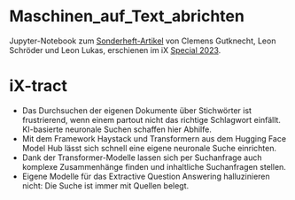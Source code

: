 # Maschinen_auf_Text_abrichten
Jupyter-Notebook zum [Sonderheft-Artikel](https://www.heise.de/select/ix/2023/13/2307514452409693169) von Clemens Gutknecht, Leon Schröder und Leon Lukas, erschienen im iX [Special 2023](https://www.heise.de/select/ix/2023/13/).

# iX-tract
- Das Durchsuchen der eigenen Dokumente über Stichwörter ist frustrierend, wenn einem partout nicht das richtige Schlagwort einfällt. KI-basierte neuronale Suchen schaffen hier Abhilfe.
- Mit dem Framework Haystack und Transformern aus dem Hugging Face Model Hub lässt sich schnell eine eigene neuronale Suche einrichten.
- Dank der Transformer-Modelle lassen sich per Suchanfrage auch komplexe Zusammenhänge finden und inhaltliche Suchanfragen stellen.
- Eigene Modelle für das Extractive Question Answering halluzinieren nicht: Die Suche ist immer mit Quellen belegt.
